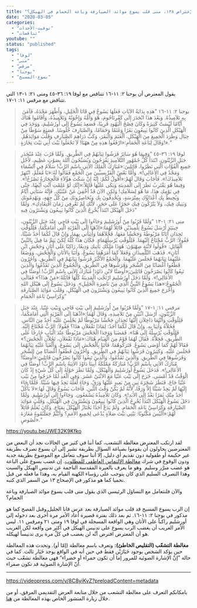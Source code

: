 ```yaml
---
title: "الإعتراض ١٣٨، متى قلب يسوع موائد الصيارفة وباعة الحمام في الهيكل؟"
date: "2020-03-05"
categories: 
  - "توقيت-الأحداث"
  - "تناقضات"
youtube: ""
status: "published"
tags: 
  - "لوقا"
  - "متى"
  - "مرقس"
  - "يوحنا"
  - "يسوع-المسيح"
---
```


يقول المعترض أن يوحنا ٢: ١١-١٦ تتناقض مع لوقا ١٩: ٣٦-٤٥ ومتى ٢١: ١-١٣ التي تتناقض مع مرقس ١١: ١-١٧.

>  يوحنا ٢: ١١-١٦ ”هذِهِ بِدَايَةُ الآيَاتِ فَعَلَهَا يَسُوعُ فِي قَانَا الْجَلِيلِ، وَأَظْهَرَ مَجْدَهُ، فَآمَنَ بِهِ تَلاَمِيذُهُ. وَبَعْدَ هذَا انْحَدَرَ إِلَى كَفْرِنَاحُومَ، هُوَ وَأُمُّهُ وَإِخْوَتُهُ وَتَلاَمِيذُهُ، وَأَقَامُوا هُنَاكَ أَيَّامًا لَيْسَتْ كَثِيرَةً وَكَانَ فِصْحُ الْيَهُودِ قَرِيبًا، فَصَعِدَ يَسُوعُ إِلَى أُورُشَلِيمَ، وَوَجَدَ فِي الْهَيْكَلِ الَّذِينَ كَانُوا يَبِيعُونَ بَقَرًا وَغَنَمًا وَحَمَامًا، وَالصَّيَارِفَ جُلُوسًا. فَصَنَعَ سَوْطًا مِنْ حِبَال وَطَرَدَ الْجَمِيعَ مِنَ الْهَيْكَلِ، اَلْغَنَمَ وَالْبَقَرَ، وَكَبَّ دَرَاهِمَ الصَّيَارِفِ وَقَلَّبَ مَوَائِدَهُمْ. وَقَالَ لِبَاعَةِ الْحَمَامِ:«ارْفَعُوا هذِهِ مِنْ ههُنَا! لاَ تَجْعَلُوا بَيْتَ أَبِي بَيْتَ تِجَارَةٍ!».“

> لوقا ١٩: ٣٦-٤٥ ”وَفِيمَا هُوَ سَائِرٌ فَرَشُوا ثِيَابَهُمْ فِي الطَّرِيقِ. وَلَمَّا قَرُبَ عِنْدَ مُنْحَدَرِ جَبَلِ الزَّيْتُونِ، ابْتَدَأَ كُلُّ جُمْهُورِ التَّلاَمِيذِ يَفْرَحُونَ وَيُسَبِّحُونَ اللهَ بِصَوْتٍ عَظِيمٍ، لأَجْلِ جَمِيعِ الْقُوَّاتِ الَّتِي نَظَرُوا، قَائِلِينَ:«مُبَارَكٌ الْمَلِكُ الآتِي بِاسْمِ الرَّبِّ! سَلاَمٌ فِي السَّمَاءِ وَمَجْدٌ فِي الأَعَالِي!». وَأَمَّا بَعْضُ الْفَرِّيسِيِّينَ مِنَ الْجَمْعِ فَقَالُوا لَهُ:«يَا مُعَلِّمُ، انْتَهِرْ تَلاَمِيذَكَ!». فَأَجَابَ وَقَالَ لَهُمْ:«أَقُولُ لَكُمْ: إِنَّهُ إِنْ سَكَتَ هؤُلاَءِ فَالْحِجَارَةُ تَصْرُخُ!». وَفِيمَا هُوَ يَقْتَرِبُ نَظَرَ إِلَى الْمَدِينَةِ وَبَكَى عَلَيْهَا قَائِلاً:«إِنَّكِ لَوْ عَلِمْتِ أَنْتِ أَيْضًا، حَتَّى فِي يَوْمِكِ هذَا، مَا هُوَ لِسَلاَمِكِ! وَلكِنِ الآنَ قَدْ أُخْفِيَ عَنْ عَيْنَيْكِ. فَإِنَّهُ سَتَأْتِي أَيَّامٌ وَيُحِيطُ بِكِ أَعْدَاؤُكِ بِمِتْرَسَةٍ، وَيُحْدِقُونَ بِكِ وَيُحَاصِرُونَكِ مِنْ كُلِّ جِهَةٍ، وَيَهْدِمُونَكِ وَبَنِيكِ فِيكِ، وَلاَ يَتْرُكُونَ فِيكِ حَجَرًا عَلَى حَجَرٍ، لأَنَّكِ لَمْ تَعْرِفِي زَمَانَ افْتِقَادِكِ». وَلَمَّا دَخَلَ الْهَيْكَلَ ابْتَدَأَ يُخْرِجُ الَّذِينَ كَانُوا يَبِيعُونَ وَيَشْتَرُونَ فِيهِ“

> متى ٢١: ١-١٣ ”وَلَمَّا قَرُبُوا مِنْ أُورُشَلِيمَ وَجَاءُوا إِلَى بَيْتِ فَاجِي عِنْدَ جَبَلِ الزَّيْتُونِ، حِينَئِذٍ أَرْسَلَ يَسُوعُ تِلْمِيذَيْنِ قَائِلاً لَهُمَا:«اِذْهَبَا إِلَى الْقَرْيَةِ الَّتِي أَمَامَكُمَا، فَلِلْوَقْتِ تَجِدَانِ أَتَانًا مَرْبُوطَةً وَجَحْشًا مَعَهَا، فَحُّلاَهُمَا وَأْتِيَاني بِهِمَا. وَإِنْ قَالَ لَكُمَا أَحَدٌ شَيْئًا، فَقُولاَ: الرَّبُّ مُحْتَاجٌ إِلَيْهِمَا. فَلِلْوَقْتِ يُرْسِلُهُمَا». فَكَانَ هذَا كُلُّهُ لِكَيْ يَتِمَّ مَا قِيلَ بِالنَّبِيِّ الْقَائِلِ: «قُولُوا لابْنَةِ صِهْيَوْنَ: هُوَذَا مَلِكُكِ يَأْتِيكِ وَدِيعًا، رَاكِبًا عَلَى أَتَانٍ وَجَحْشٍ ابْنِ أَتَانٍ». فَذَهَبَ التِّلْمِيذَانِ وَفَعَلاَ كَمَا أَمَرَهُمَا يَسُوعُ، وَأَتَيَا بِالأَتَانِ وَالْجَحْشِ، وَوَضَعَا عَلَيْهِمَا ثِيَابَهُمَا فَجَلَسَ عَلَيْهِمَا. وَالْجَمْعُ الأَكْثَرُ فَرَشُوا ثِيَابَهُمْ فِي الطَّرِيقِ. وَآخَرُونَ قَطَعُوا أَغْصَانًا مِنَ الشَّجَرِ وَفَرَشُوهَا فِي الطَّرِيقِ. وَالْجُمُوعُ الَّذِينَ تَقَدَّمُوا وَالَّذِينَ تَبِعُوا كَانُوا يَصْرَخُونَ قَائِلِينَ:«أُوصَنَّا لابْنِ دَاوُدَ! مُبَارَكٌ الآتِي بِاسْمِ الرَّبِّ! أُوصَنَّا فِي الأَعَالِي!». وَلَمَّا دَخَلَ أُورُشَلِيمَ ارْتَجَّتِ الْمَدِينَةُ كُلُّهَا قَائِلَةً:«مَنْ هذَا؟» فَقَالَتِ الْجُمُوعُ:«هذَا يَسُوعُ النَّبِيُّ الَّذِي مِنْ نَاصِرَةِ الْجَلِيلِ». وَدَخَلَ يَسُوعُ إِلَى هَيْكَلِ اللهِ وَأَخْرَجَ جَمِيعَ الَّذِينَ كَانُوا يَبِيعُونَ وَيَشْتَرُونَ فِي الْهَيْكَلِ، وَقَلَبَ مَوَائِدَ الصَّيَارِفَةِ وَكَرَاسِيَّ بَاعَةِ الْحَمَامِ“

> مرقس ١١: ١-١٧ ”وَلَمَّا قَرُبُوا مِنْ أُورُشَلِيمَ إِلَى بَيْتِ فَاجِي وَبَيْتِ عَنْيَا، عِنْدَ جَبَلِ الزَّيْتُونِ، أَرْسَلَ اثْنَيْنِ مِنْ تَلاَمِيذِهِ، وَقَالَ لَهُمَا:«اذْهَبَا إِلَى الْقَرْيَةِ الَّتِي أَمَامَكُمَا، فَلِلْوَقْتِ وَأَنْتُمَا دَاخِلاَنِ إِلَيْهَا تَجِدَانِ جَحْشًا مَرْبُوطًا لَمْ يَجْلِسْ عَلَيْهِ أَحَدٌ مِنَ النَّاسِ. فَحُلاَّهُ وَأْتِيَا بِهِ. وَإِنْ قَالَ لَكُمَا أَحَدٌ: لِمَاذَا تَفْعَلاَنِ هذَا؟ فَقُولاَ: الرَّبُّ مُحْتَاجٌ إِلَيْهِ. فَلِلْوَقْتِ يُرْسِلُهُ إِلَى هُنَا». فَمَضَيَا وَوَجَدَا الْجَحْشَ مَرْبُوطًا عِنْدَ الْبَابِ خَارِجًا عَلَى الطَّرِيقِ، فَحَلاََّهُ. فَقَالَ لَهُمَا قَوْمٌ مِنَ الْقِيَامِ هُنَاكَ:«مَاذَا تَفْعَلاَنِ، تَحُلاََّنِ الْجَحْشَ؟» فَقَالاَ لَهُمْ كَمَا أَوْصَى يَسُوعُ. فَتَرَكُوهُمَا. فَأَتَيَا بِالْجَحْشِ إِلَى يَسُوعَ، وَأَلْقَيَا عَلَيْهِ ثِيَابَهُمَا فَجَلَسَ عَلَيْهِ. وَكَثِيرُونَ فَرَشُوا ثِيَابَهُمْ فِي الطَّرِيقِ. وَآخَرُونَ قَطَعُوا أَغْصَانًا مِنَ الشَّجَرِ وَفَرَشُوهَا فِي الطَّرِيقِ. وَالَّذِينَ تَقَدَّمُوا، وَالَّذِينَ تَبِعُوا كَانُوا يَصْرُخُونَ قَائِلِينَ:«أُوصَنَّا! مُبَارَكٌ الآتِي بِاسْمِ الرَّبِّ! مُبَارَكَةٌ مَمْلَكَةُ أَبِينَا دَاوُدَ الآتِيَةُ بِاسْمِ الرَّبِّ! أُوصَنَّا فِي الأَعَالِي!». فَدَخَلَ يَسُوعُ أُورُشَلِيمَ وَالْهَيْكَلَ، وَلَمَّا نَظَرَ حَوْلَهُ إِلَى كُلِّ شَيْءٍ إِذْ كَانَ الْوَقْتُ قَدْ أَمْسَى، خَرَجَ إِلَى بَيْتِ عَنْيَا مَعَ الاثْنَيْ عَشَرَ. وَفِي الْغَدِ لَمَّا خَرَجُوا مِنْ بَيْتِ عَنْيَا جَاعَ، فَنَظَرَ شَجَرَةَ تِينٍ مِنْ بَعِيدٍ عَلَيْهَا وَرَقٌ، وَجَاءَ لَعَلَّهُ يَجِدُ فِيهَا شَيْئًا. فَلَمَّا جَاءَ إِلَيْهَا لَمْ يَجِدْ شَيْئًا إِلاَّ وَرَقًا، لأَنَّهُ لَمْ يَكُنْ وَقْتَ التِّينِ. فَأَجَابَ يَسُوعُ وَقَالَ لَهَا:«لاَ يَأْكُلْ أَحَدٌ مِنْكِ ثَمَرًا بَعْدُ إِلَى الأَبَدِ!». وَكَانَ تَلاَمِيذُهُ يَسْمَعُون. وَجَاءُوا إِلَى أُورُشَلِيمَ. وَلَمَّا دَخَلَ يَسُوعُ الْهَيْكَلَ ابْتَدَأَ يُخْرِجُ الَّذِينَ كَانُوا يَبِيعُونَ وَيَشْتَرُونَ فِي الْهَيْكَلِ، وَقَلَّبَ مَوَائِدَ الصَّيَارِفَةِ وَكَرَاسِيَّ بَاعَةِ الْحَمَامِ. وَلَمْ يَدَعْ أَحَدًا يَجْتَازُ الْهَيْكَلَ بِمَتَاعٍ. وَكَانَ يُعَلِّمُ قَائِلاً لَهُمْ:«أَلَيْسَ مَكْتُوبًا: بَيْتِي بَيْتَ صَلاَةٍ يُدْعَى لِجَمِيعِ الأُمَمِ؟ وَأَنْتُمْ جَعَلْتُمُوهُ مَغَارَةَ لُصُوصٍ».“

https://youtu.be/JWE32K9Kfko

لقد ارتكب المعترض مغالطة التشعب، كما أننا في كثير من الحالات نجد أن البعض من المعترضين يحاولون أن يقوموا بصياغة السؤال بطريقة تشير إلى أن يسوع تصرف بطريقة غير حكيمة أو طفولية دون تقديم أي دليل، إلا أننا سوف نتعامل مع الموضوع بطريقة جدية ودون الوقوع في شرك [مغالطة الإلتماس العاطفي للمطلوب](https://reasonofhope.com/2019/06/27/epithet/). إن غضب يسوع على الباعة هو عضب مبرَّر وسليم  وهو ما يعرف بالغيرة المقدسة الناجمة عن تدنيس الهيكل والسبت وهذا التصرف السليم الذي كان يتوجب على رؤساء الكهنة القيام به، وهذا ما فعله من قبل نحميا كما هو مذكور في الإصحاح ١٣ من السفر الذي كتبه.

والآن فلنتعامل مع التساؤل الرئيسي الذي يقول متى قلب يسوع موائد الصيارفة وباعة الحمام؟

إن الرب يسوع المسيح قد قلب موائد الصيارفة بعد عرس قانا الجليل وقبل الفصح كما هو مذكور في يوحنا ٢: ١١-١٦. ثم بعد ذلك بفترة قصيرة أعاد الأمر مرة أُخرى بعد دخوله إلى أورشليم راكباً على الأتان وهي الواقعة المسجلة في لوقا ١٩ ومتى ٢١ ومرقس ١١. ليس الأمر الغريب أن يغضب الرب يسوع على تدنيس الهيكل في أكثر من واقعة لكن الغريب هو أن المعترض افترض أنَّه لن يغضب في كلِّ مرة يرى تدنيساً لهيكله.

**مغالطة التشعّب (التقليص الخاطئ):** وتعرف باسم مغالطة (إمّا أو). وتحدث هذه المغالطة حين يؤكد الشخص بوجود خَيَارَيْن فقط في حين أنه في الواقع يوجد خَيَار ثالث. كما في حالة ”إنَّ الإشارة الضوئية للمرور إما أن تكون حمراء أو خضراء“ فهي مغالطة تشعّب حيث أنّ الإشارة الضوئية قد تكون صفراء.

* * *

https://videopress.com/v/8C8yiKvZ?preloadContent=metadata

بامكانكم التعرف على مغالطة التشعب من خلال متابعة العرض التقديمي المرفق، أو من خلال زيارة المنشور الخاص بهذه المغالطة من [هنا](https://reasonofhope.com/2019/07/25/bifurcation/).
